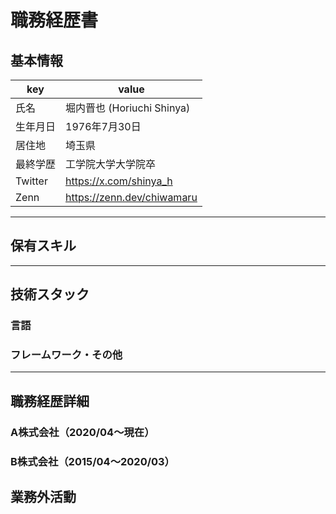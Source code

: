 # 職務経歴書

## 基本情報

| key      | value                      |
| -------- | -------------------------- |
| 氏名     | 堀内晋也 (Horiuchi Shinya) |
| 生年月日 | 1976年7月30日              |
| 居住地   | 埼玉県                     |
| 最終学歴 | 工学院大学大学院卒         |
| Twitter  | https://x.com/shinya_h     |
| Zenn     | https://zenn.dev/chiwamaru |

---

## 保有スキル

---

## 技術スタック

### 言語

### フレームワーク・その他

---

## 職務経歴詳細

### A株式会社（2020/04〜現在）

### B株式会社（2015/04〜2020/03）

## 業務外活動
